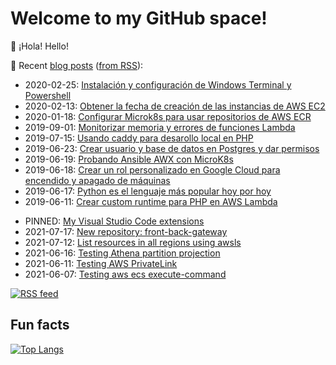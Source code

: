 # Welcome to my GitHub space!

👋 ¡Hola! Hello!

:memo: Recent [blog posts](https://blog.okelet.com) ([from RSS](https://feedly.com/i/subscription/feed%2Fhttps%3A%2F%2Fblog.okelet.com%2Findex.xml)):

<!-- BLOG-POST-LIST:START -->
* 2020-02-25: [Instalación y configuración de Windows Terminal y Powershell](https://blog.okelet.com/post/2020/02/instalacion-y-configuracion-de-windows-terminal-y-powershell/)
* 2020-02-13: [Obtener la fecha de creación de las instancias de AWS EC2](https://blog.okelet.com/post/2020/02/obtener-la-fecha-de-creacion-de-las-instancias-de-aws-ec2/)
* 2020-01-18: [Configurar Microk8s para usar repositorios de AWS ECR](https://blog.okelet.com/post/2020/01/configurar-microk8s-para-usar-repositorios-de-aws-ecr/)
* 2019-09-01: [Monitorizar memoria y errores de funciones Lambda](https://blog.okelet.com/post/2019/09/monitorizar-memoria-y-errores-de-funciones-lambda/)
* 2019-07-15: [Usando caddy para desarollo local en PHP](https://blog.okelet.com/post/2019/07/usando-caddy-para-desarollo-local-en-php/)
* 2019-06-23: [Crear usuario y base de datos en Postgres y dar permisos](https://blog.okelet.com/post/2019/06/crear-usuario-y-base-de-datos-en-postgres-y-dar-permisos/)
* 2019-06-19: [Probando Ansible AWX con MicroK8s](https://blog.okelet.com/post/2019/06/probando-ansible-awx-con-microk8s/)
* 2019-06-18: [Crear un rol personalizado en Google Cloud para encendido y apagado de máquinas](https://blog.okelet.com/post/2019/06/crear-un-rol-personalizado-en-google-cloud-para-encendido-y-apagado-de-maquinas/)
* 2019-06-17: [Python es el lenguaje más popular hoy por hoy](https://blog.okelet.com/post/2019/06/python-es-el-lenguaje-mas-popular-hoy-por-hoy/)
* 2019-06-11: [Crear custom runtime para PHP en AWS Lambda](https://blog.okelet.com/post/2019/06/crear-custom-runtime-para-php-en-aws-lambda/)

<!-- BLOG-POST-LIST:END -->

* PINNED: [My Visual Studio Code extensions](https://gist.github.com/okelet/51b1964f47c2fbeede9753f57b99fb44)
* 2021-07-17: [New repository: front-back-gateway](https://gist.github.com/okelet/af4ee891225a9c042a2e4ccbc668862d)
* 2021-07-12: [List resources in all regions using awsls](https://gist.github.com/okelet/125f74edc77305f661a2509b3854368e)
* 2021-06-16: [Testing Athena partition projection](https://gist.github.com/okelet/ba9a5b98233362a96f22c33c465289dd)
* 2021-06-11: [Testing AWS PrivateLink](https://gist.github.com/okelet/f4bf0643c166d8c7033037daffb51972)
* 2021-06-07: [Testing aws ecs execute-command](https://gist.github.com/okelet/2b3364fa18ce74f39b43b6ce8f31cccc)

[![RSS feed](https://img.shields.io/badge/rss-subscribe_to_my_gist_feed-green)](https://gist.github.com/okelet.atom)

## Fun facts

[![Top Langs](https://github-readme-stats.vercel.app/api/top-langs/?username=okelet&layout=compact&exclude_repo=okelet.github.io)](https://github.com/okelet)
